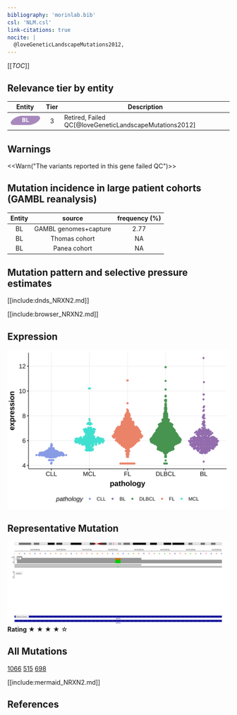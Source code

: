 ```yaml
---
bibliography: 'morinlab.bib'
csl: 'NLM.csl'
link-citations: true
nocite: |
  @loveGeneticLandscapeMutations2012, 
---
```

[[_TOC_]]



## Relevance tier by entity

|Entity|Tier|Description                           |
|:------:|:----:|--------------------------------------|
|![BL](images/icons/BL_tier2.png)    |3   |Retired, Failed QC[@loveGeneticLandscapeMutations2012]|

## Warnings

<<Warn("The variants reported in this gene failed QC")>>

## Mutation incidence in large patient cohorts (GAMBL reanalysis)

|Entity|source               |frequency (%)|
|:------:|:---------------------:|:-------------:|
|BL    |GAMBL genomes+capture|2.77         |
|BL    |Thomas cohort        |  NA         |
|BL    |Panea cohort         |  NA         |

## Mutation pattern and selective pressure estimates

[[include:dnds_NRXN2.md]]


[[include:browser_NRXN2.md]]

## Expression
![](images/gene_expression/NRXN2_by_pathology.svg)
<!-- ORIGIN: loveGeneticLandscapeMutations2012 -->
<!-- BL: loveGeneticLandscapeMutations2012 -->


## Representative Mutation

![](primary/Love_NRXN2.svg)
**Rating**
&starf; &starf; &starf; &starf; &star;

## All Mutations

[1066](https://www.bcgsc.ca/downloads/morinlab/GAMBL/Love/1066_reports.html)
[515](https://www.bcgsc.ca/downloads/morinlab/GAMBL/Love/515_reports.html)
[698](https://www.bcgsc.ca/downloads/morinlab/GAMBL/Love/698_reports.html)


[[include:mermaid_NRXN2.md]]

## References

